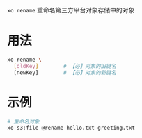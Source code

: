 `xo rename` 重命名第三方平台对象存储中的对象

# 用法

```bash
xo rename \
  [oldKey]        # 【必】对象的旧键名
  [newKey]        # 【必】对象的新键名
```
# 示例

```bash
# 重命名对象
xo s3:file @rename hello.txt greeting.txt
```